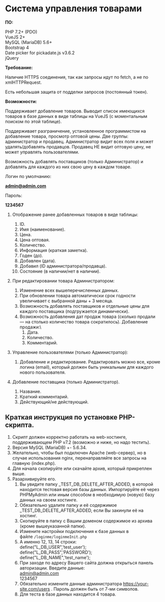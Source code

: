 Система управления товарами
===========================

**ПО:**

PHP 7.2+ (PDO)\
VueJS 2+\
MySQL (MariaDB) 5.6+\
Bootstrap 4\
Date picker for pickadate.js v3.6.2\
jQuery

**Требование:**

Наличие HTTPS соединения, так как запросы идут по fetch, а не по
xmlHTTPRequest.

Есть небольшая защита от подделки запросов (постоянный токен).

**Возможности:**

Поддерживает добавление товаров. Выводит список имеющихся товаров в базе
данных в виде таблицы на VueJS (с моментальным поиском по этой таблице).

Поддерживает разграничение, установленное программистом на добавление
товара, просмотр оптовой цены. Две группы: администратор и продавец.
Администратор видит всех поля и может удалять/добавлять продавцов.
Продавец НЕ видит оптовую цену, не может управлять пользователями.

Возможность добавлять поставщиков (только Администратор) и добавлять для
каждого из них свою цену в каждом товаре.

Логин по умолчанию:

**admin@admin.com**

Пароль:

**1234567**

1.  Отображение ранее добавленных товаров в виде таблицы:
    1.  ID.
    2.  Имя (наименование).
    3.  Цена.
    4.  Цена оптовая.
    5.  Количество.
    6.  Информация (краткая заметка).
    7.  Годен (до).
    8.  Добавлен (дата).
    9.  Добавил (ID администратора/продавца).
    10. Состояние (в наличии/нет в наличии).

2.  При редактировании товара Администратором:
    1.  Изменение всех вышеперечисленных данных.
    2.  При обновлении товара автоматически срок годности увеличивает с
        выбранной даны + 3 месяца.
    3.  Возможность добавлять поставщиков и отдельные цены для каждого
        поставщика (подгружается динамически).
    4.  Возможность добавления дат продаж товара (сколько продали — на
        столько количество товара сократилось). Добавление продажи:\
        1.  Дата.
        2.  Количество.
        3.  Комментарий.

3.  Управление пользователями (только Администратор):
    1.  Добавление и редактирование. Редактировать можно все, кроме
        логина (email), который должен быть уникальным для каждого
        нового пользователя.

4.  Добавление поставщика (только Администратор).
    1.  Название.
    2.  Краткий комментарий.
    3.  Действующий/не действующий.

Краткая инструкция по установке PHP-скрипта.
--------------------------------------------

1.  Скрипт должен корректно работать на web-хостинге, поддерживающем PHP
    v7.2 (возможно и ниже, но надо тестить).
2.  Версия MySQL (MariaDB) +- 5.6.34.
3.  Желательно, чтобы был подключен Apache (web-сервер), но в случае
    использования nginx, перенаправляйте все запросы на главную
    (index.php). 
4.  Для начала скопируйте или скачайте архив, который прикреплен выше.
5.  Разархивируйте его.
    1.  Вы увидите папку \_TEST\_DB\_DELETE\_AFTER\_ADDED, в которой
        находится тестовая версия базы данных. Импортируйте её через
        PHPMyAdmin или иным способом в необходимую (новую) базу данных
        на своем хостинге.
    2.  Обязательно удалите папку и её содержимое
        \_TEST\_DB\_DELETE\_AFTER\_ADDED, если Вы закинули её на
        хостинг.
    3.  Скопируйте в папку с Вашим доменом содержимое из архива (кроме
        вышеуказанной папки).
    4.  Измените настройки подключения к базе данных в
        файле `/loginme/loginmeInit.php`
    5.  А именно 12, 13, 14 строки:\
        define("L\_DB\_USER",'test\_user');\
        define("L\_DB\_PASS",'PASSWORD');\
        define("L\_DB\_NAME",'test\_name');
    6.  При заходе по адресу Вашего сайта должна открыться панель
        авторизации. Введите данные:\
        admin@admin.com\
        1234567
    7.  Обязательно измените данные администратора
        https://your-site.com/users  . Пароль должен быть от 7-ми
        символов.
    8.  Для теста в базе данных находится 4 товара.


